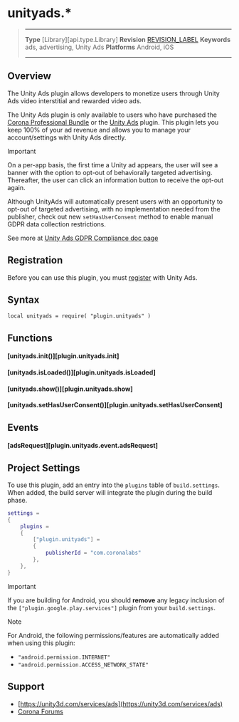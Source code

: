 # unityads.*

> --------------------- ------------------------------------------------------------------------------------------
> __Type__              [Library][api.type.Library]
> __Revision__          [REVISION_LABEL](REVISION_URL)
> __Keywords__          ads, advertising, Unity Ads
> __Platforms__			Android, iOS
> --------------------- ------------------------------------------------------------------------------------------


## Overview

The Unity Ads plugin allows developers to monetize users through Unity Ads video interstitial and rewarded video ads.

<div class="docs-tip-outer docs-tip-color-alert">
<div class="docs-tip-inner-left">
<div class="fa fa-unlock-alt" style="font-size: 36px; margin-top: 2px; margin-left: 1px;"></div>
</div>
<div class="docs-tip-inner-right">

The Unity Ads plugin is only available to users who have purchased the [Corona Professional Bundle](https://marketplace.coronalabs.com/products/corona-pro) or the [Unity Ads](https://marketplace.coronalabs.com/plugin/unity-ads) plugin. This plugin lets you keep 100% of your ad revenue and allows you to manage your account/settings with Unity&nbsp;Ads directly.

</div>
</div>

<div class="guide-notebox-imp">
<div class="notebox-title-imp">Important</div>

On a per-app basis, the first time a Unity ad appears, the user will see a banner with the option to opt-out of behaviorally targeted advertising. Thereafter, the user can click an information button to receive the opt-out again.

Although UnityAds will automatically present users with an opportunity to opt-out of targeted advertising, with no implementation needed from the publisher, check out new `setHasUserConsent` method to enable manual GDPR data collection restrictions.

See more at [Unity Ads GDPR Compliance doc page](https://unityads.unity3d.com/help/legal/gdpr)

</div>


## Registration

Before you can use this plugin, you must [register](https://unity3d.com/services/ads) with Unity&nbsp;Ads.


## Syntax

	local unityads = require( "plugin.unityads" )


## Functions

#### [unityads.init()][plugin.unityads.init]

#### [unityads.isLoaded()][plugin.unityads.isLoaded]

#### [unityads.show()][plugin.unityads.show]

#### [unityads.setHasUserConsent()][plugin.unityads.setHasUserConsent]


## Events

#### [adsRequest][plugin.unityads.event.adsRequest]


## Project Settings

To use this plugin, add an entry into the `plugins` table of `build.settings`. When added, the build server will integrate the plugin during the build phase.&nbsp;

``````lua
settings =
{
	plugins =
	{
		["plugin.unityads"] =
		{
			publisherId = "com.coronalabs"
		},
	},
}
``````

<div class="guide-notebox-imp">
<div class="notebox-title-imp">Important</div>

If you are building for Android, you should __remove__ any legacy inclusion of the `["plugin.google.play.services"]` plugin from your `build.settings`.

</div>

<div class="guide-notebox">
<div class="notebox-title">Note</div>

For Android, the following permissions/features are automatically added when using this plugin:

* `"android.permission.INTERNET"`
* `"android.permission.ACCESS_NETWORK_STATE"`

</div>


## Support

* [https://unity3d.com/services/ads](https://unity3d.com/services/ads)
* [Corona Forums](http://forums.coronalabs.com/forum/545-monetization-in-app-purchases-ads-etc/)
